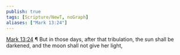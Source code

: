 ```yaml
---
publish: true
tags: [Scripture/NewT, noGraph]
aliases: ["Mark 13:24"]
---
```

[Mark 13:24](https://churchofjesuschrist.org/study/scriptures/nt/mark/13?lang=eng&id=p24#p24) ¶ But in those days, after that tribulation, the sun shall be darkened, and the moon shall not give her light,
